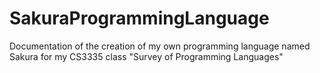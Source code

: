 # SakuraProgrammingLanguage
Documentation of the creation of my own programming language named Sakura for my CS3335 class "Survey of Programming Languages"

